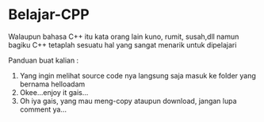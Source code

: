 # Belajar-CPP
Walaupun bahasa C++ itu kata orang lain kuno, rumit, susah,dll namun bagiku C++ tetaplah sesuatu hal yang sangat menarik untuk dipelajari

Panduan buat kalian : 
1. Yang ingin melihat source code nya langsung saja masuk ke folder yang bernama helloadam
2. Okee...enjoy it gais...
3. Oh iya gais, yang mau meng-copy ataupun download, jangan lupa comment ya...
